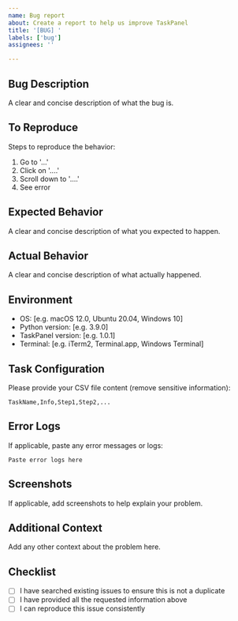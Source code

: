 ```yaml
---
name: Bug report
about: Create a report to help us improve TaskPanel
title: '[BUG] '
labels: ['bug']
assignees: ''

---
```


## Bug Description
A clear and concise description of what the bug is.

## To Reproduce
Steps to reproduce the behavior:
1. Go to '...'
2. Click on '....'
3. Scroll down to '....'
4. See error

## Expected Behavior
A clear and concise description of what you expected to happen.

## Actual Behavior
A clear and concise description of what actually happened.

## Environment
- OS: [e.g. macOS 12.0, Ubuntu 20.04, Windows 10]
- Python version: [e.g. 3.9.0]
- TaskPanel version: [e.g. 1.0.1]
- Terminal: [e.g. iTerm2, Terminal.app, Windows Terminal]

## Task Configuration
Please provide your CSV file content (remove sensitive information):
```csv
TaskName,Info,Step1,Step2,...
```

## Error Logs
If applicable, paste any error messages or logs:
```
Paste error logs here
```

## Screenshots
If applicable, add screenshots to help explain your problem.

## Additional Context
Add any other context about the problem here.

## Checklist
- [ ] I have searched existing issues to ensure this is not a duplicate
- [ ] I have provided all the requested information above
- [ ] I can reproduce this issue consistently
